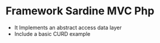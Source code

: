 Framework Sardine MVC Php
======

* It Implements an abstract access data layer
* Include a basic CURD example

